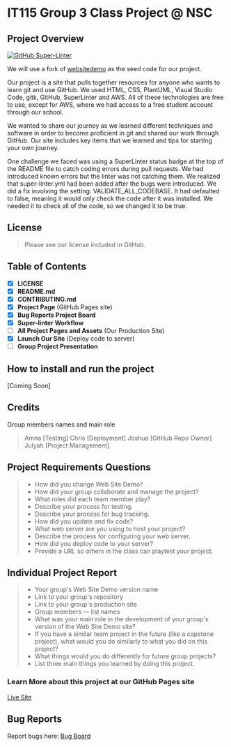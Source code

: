 # IT115 Group 3 Class Project @ NSC

## Project Overview
[![GitHub Super-Linter](https://github.com/twopercentjazz/It115-Group-3-Project/workflows/Lint%20Code%20Base/badge.svg)](https://github.com/marketplace/actions/super-linter)

We will use a fork of [websitedemo](https://github.com/rbunge-nsc/websitedemo) as
the seed code for our project.

Our project is a site that pulls together resources for anyone who wants to learn
git and use GitHub. We used HTML, CSS, PlantUML, Visual Studio Code, gitk, GitHub,
SuperLinter and AWS. All of these technologies are free to use, except for AWS,
where we had access to a free student account through our school.

We wanted to share our journey as we learned different techniques and software
in order to become proficient in git and shared our work through GitHub. Our
site includes key items that we learned and tips for starting your own journey.

One challenge we faced was using a SuperLinter status badge at the top of the
README file to catch coding errors during pull requests. We had introduced known
errors but the linter was not catching them. We realized that super-linter.yml
had been added after the bugs were introduced. We did a fix involving the setting:
VALIDATE_ALL_CODEBASE. It had defaulted to false, meaning it would only check the
code after it was installed. We needed it to check all of the code, so we changed
it to be true.

## License
>Please see our license included in GitHub.

## Table of Contents 

- [x] **LICENSE**
- [x] **README.md**
- [x] **CONTRIBUTING.md**
- [x] **Project Page** (GitHub Pages site)
- [x] **Bug Reports Project Board**
- [x] **Super-linter Workflow**
- [ ] **All Project Pages and Assets** (Our Production Site)
- [x] **Launch Our Site** (Deploy code to server)
- [ ] **Group Project Presentation**

## How to install and run the project
[Coming Soon]

## Credits
Group members names and main role
>Amna [Testing]
>Chris [Deployment]
>Joshua [GitHub Repo Owner]
>Julyah [Project Management]

## Project Requirements Questions

>* How did you change Web Site Demo?
>* How did your group collaborate and manage the project?
>* What roles did each team member play?
>* Describe your process for testing.
>* Describe your process for bug tracking.
>* How did you update and fix code?
>* What web server are you using to host your project?
>* Describe the process for configuring your web server.
>* How did you deploy code to your server?
>* Provide a URL so others in the class can playtest your project.

## **Individual Project Report**

>* Your group's Web Site Demo version name
>* Link to your group's repository
>* Link to your group's production site
>* Group members — list names
>* What was your main role in the development of your group's version of the Web Site Demo site?
>* If you have a similar team project in the future (like a capstone project),
>  what would you do similarly to what you did on this project?
>* What things would you do differently for future group projects?
>* List three main things you learned by doing this project.

### Learn More about this project at our GitHub Pages site
[Live Site](http://it115-group3.s3-website-us-west-2.amazonaws.com/docs/index.html)

## Bug Reports
Report bugs here: [Bug Board](https://github.com/users/firejewels/projects/7/views/1)
